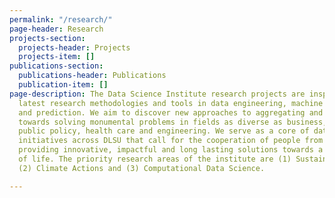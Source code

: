 ```yaml
---
permalink: "/research/"
page-header: Research
projects-section:
  projects-header: Projects
  projects-item: []
publications-section:
  publications-header: Publications
  publication-item: []
page-description: The Data Science Institute research projects are inspired by the
  latest research methodologies and tools in data engineering, machine learning, analysis
  and prediction. We aim to discover new approaches to aggregating and analyzing data
  towards solving monumental problems in fields as diverse as business, education,
  public policy, health care and engineering. We serve as a core of data science research
  initiatives across DLSU that call for the cooperation of people from different disciplines,
  providing innovative, impactful and long lasting solutions towards a better quality
  of life. The priority research areas of the institute are (1) Sustainable Cities,
  (2) Climate Actions and (3) Computational Data Science.

---
```

